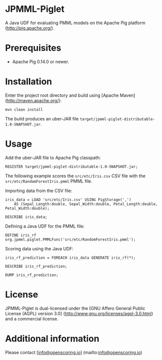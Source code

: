 JPMML-Piglet
============

A Java UDF for evaluating PMML models on the Apache Pig platform (http://pig.apache.org/).

# Prerequisites #

* Apache Pig 0.14.0 or newer.

# Installation #

Enter the project root directory and build using [Apache Maven] (http://maven.apache.org/):
```
mvn clean install
```

The build produces an uber-JAR file `target/jpmml-piglet-distributable-1.0-SNAPSHOT.jar`.

# Usage #

Add the uber-JAR file to Apache Pig classpath:
```
REGISTER target/jpmml-piglet-distributable-1.0-SNAPSHOT.jar;
```

The following example scores the `src/etc/Iris.csv` CSV file with the `src/etc/RandomForestIris.pmml` PMML file.

Importing data from the CSV file:
```
iris_data = LOAD 'src/etc/Iris.csv' USING PigStorage(',')
	AS (Sepal_Length:double, Sepal_Width:double, Petal_Length:double, Petal_Width:double);

DESCRIBE iris_data;
```

Defining a Java UDF for the PMML file:
```
DEFINE iris_rf org.jpmml.piglet.PMMLFunc('src/etc/RandomForestIris.pmml');
```

Scoring data using the Java UDF:
```
iris_rf_prediction = FOREACH iris_data GENERATE iris_rf(*);

DESCRIBE iris_rf_prediction;

DUMP iris_rf_prediction;
```

# License #

JPMML-Piglet is dual-licensed under the [GNU Affero General Public License (AGPL) version 3.0] (http://www.gnu.org/licenses/agpl-3.0.html) and a commercial license.

# Additional information #

Please contact [info@openscoring.io] (mailto:info@openscoring.io)